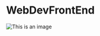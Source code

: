 # WebDevFrontEnd
![This is an image](https://github.com/sachindsilva16/WebProj1/blob/main/screenshot.png)
